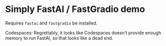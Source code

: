 # Simply FastAI / FastGradio demo

Requires `fastai` and `fastgradio` be installed. 

Codespaces: Regrettably, it looks like Codespaces doesn't provide enough memory to run FastAI, so that looks like a dead end. 
